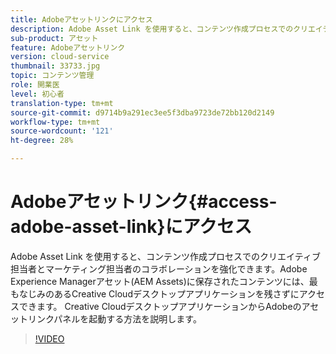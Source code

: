 ```yaml
---
title: Adobeアセットリンクにアクセス
description: Adobe Asset Link を使用すると、コンテンツ作成プロセスでのクリエイティブ担当者とマーケティング担当者のコラボレーションを強化できます。Adobe Experience Managerアセット(AEM Assets)に保存されたコンテンツには、最もなじみのあるCreative Cloudデスクトップアプリケーションを残さずにアクセスできます。 Creative CloudデスクトップアプリケーションからAdobeのアセットリンクパネルを起動する方法を説明します。
sub-product: アセット
feature: Adobeアセットリンク
version: cloud-service
thumbnail: 33733.jpg
topic: コンテンツ管理
role: 開業医
level: 初心者
translation-type: tm+mt
source-git-commit: d9714b9a291ec3ee5f3dba9723de72bb120d2149
workflow-type: tm+mt
source-wordcount: '121'
ht-degree: 28%

---
```



# Adobeアセットリンク{#access-adobe-asset-link}にアクセス

Adobe Asset Link を使用すると、コンテンツ作成プロセスでのクリエイティブ担当者とマーケティング担当者のコラボレーションを強化できます。Adobe Experience Managerアセット(AEM Assets)に保存されたコンテンツには、最もなじみのあるCreative Cloudデスクトップアプリケーションを残さずにアクセスできます。 Creative CloudデスクトップアプリケーションからAdobeのアセットリンクパネルを起動する方法を説明します。

>[!VIDEO](https://video.tv.adobe.com/v/33733/?quality=12)
